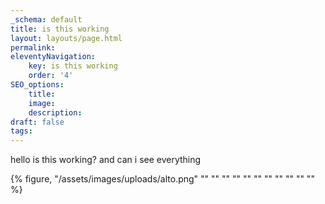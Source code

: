 ```yaml
---
_schema: default
title: is this working
layout: layouts/page.html
permalink:
eleventyNavigation:
    key: is this working
    order: '4'
SEO_options:
    title:
    image:
    description:
draft: false
tags:
---
```

hello is this working? and can i see everything

{% figure, "/assets/images/uploads/alto.png" "" "" "" "" "" "" "" "" "" "" "" %}